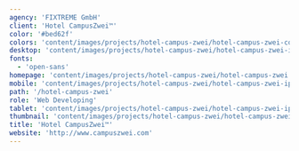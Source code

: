 ```yaml
---
agency: 'FIXTREME GmbH'
client: 'Hotel CampusZwei™'
color: '#bed62f'
colors: 'content/images/projects/hotel-campus-zwei/hotel-campus-zwei-colors.png'
desktop: 'content/images/projects/hotel-campus-zwei/hotel-campus-zwei-imac.png'
fonts:
  - 'open-sans'
homepage: 'content/images/projects/hotel-campus-zwei/hotel-campus-zwei.png'
mobile: 'content/images/projects/hotel-campus-zwei/hotel-campus-zwei-iphone.png'
path: '/hotel-campus-zwei'
role: 'Web Developing'
tablet: 'content/images/projects/hotel-campus-zwei/hotel-campus-zwei-ipad.png'
thumbnail: 'content/images/projects/hotel-campus-zwei/hotel-campus-zwei-thumbnail.png'
title: 'Hotel CampusZwei™'
website: 'http://www.campuszwei.com'
---
```

